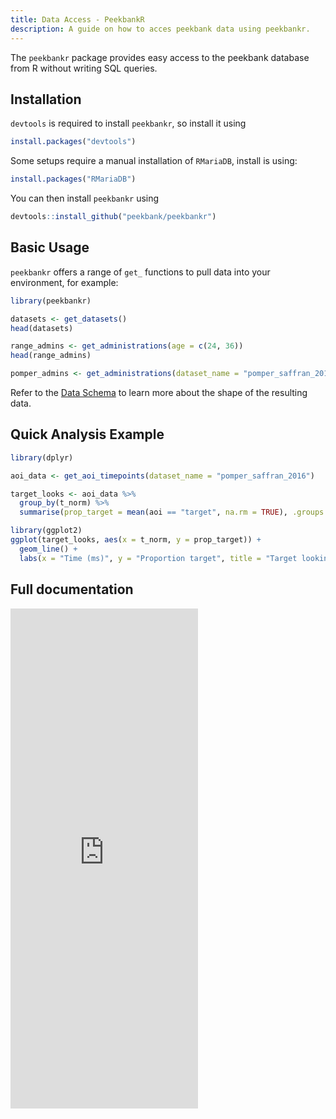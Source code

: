 ```yaml
---
title: Data Access - PeekbankR
description: A guide on how to acces peekbank data using peekbankr.
---
```


The `peekbankr` package provides easy access to the peekbank database from R without writing SQL queries.

## Installation

`devtools` is required to install `peekbankr`, so install it using
```r
install.packages("devtools")
```

Some setups require a manual installation of `RMariaDB`, install is using:

```r
install.packages("RMariaDB")
```

You can then install `peekbankr` using

```r
devtools::install_github("peekbank/peekbankr")
```




## Basic Usage

`peekbankr` offers a range of `get_` functions to pull data into your environment, for example:

```r
library(peekbankr)

datasets <- get_datasets()
head(datasets)

range_admins <- get_administrations(age = c(24, 36))
head(range_admins)

pomper_admins <- get_administrations(dataset_name = "pomper_saffran_2016")
```

Refer to the [Data Schema](../../peekbank/dataschema/) to learn more about the shape of the resulting data.

## Quick Analysis Example

```r
library(dplyr)

aoi_data <- get_aoi_timepoints(dataset_name = "pomper_saffran_2016")

target_looks <- aoi_data %>%
  group_by(t_norm) %>%
  summarise(prop_target = mean(aoi == "target", na.rm = TRUE), .groups = "drop")

library(ggplot2)
ggplot(target_looks, aes(x = t_norm, y = prop_target)) +
  geom_line() +
  labs(x = "Time (ms)", y = "Proportion target", title = "Target looking")
```

## Full documentation

<iframe class="w-full" src="https://peekbank.github.io/peekbankr/articles/peekbankr.html" style="border:none; min-height: 800px;"></iframe>